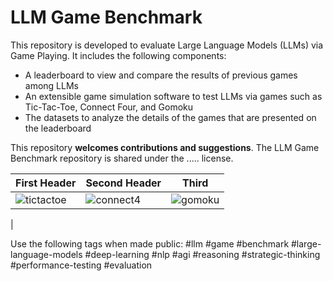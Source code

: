 # LLM Game Benchmark
This repository is developed to evaluate Large Language Models (LLMs) via Game Playing. It includes the following components:
- A leaderboard to view and compare the results of previous games among LLMs
- An extensible game simulation software to test LLMs via games such as Tic-Tac-Toe, Connect Four, and Gomoku
- The datasets to analyze the details of the games that are presented on the leaderboard



This repository **welcomes contributions and suggestions**. 
The LLM Game Benchmark repository is shared under the ..... license.

| First Header  | Second Header | Third |
| ------------- | ------------- | ------------- |
| ![tictactoe](https://github.com/research-outcome/LLM-Game-Benchmark/assets/1295373/bceee748-f151-4854-a558-a07dde7ff6a3)  | ![connect4](https://github.com/research-outcome/LLM-Game-Benchmark/assets/1295373/42f19aca-7c54-4813-ae0d-58f21b233b5b)  | ![gomoku](https://github.com/research-outcome/LLM-Game-Benchmark/assets/1295373/e79fdfc5-8acb-41bf-8237-acc9c720a90f)
 |




Use the following tags when made public:
#llm #game #benchmark #large-language-models #deep-learning #nlp #agi #reasoning #strategic-thinking #performance-testing #evaluation


